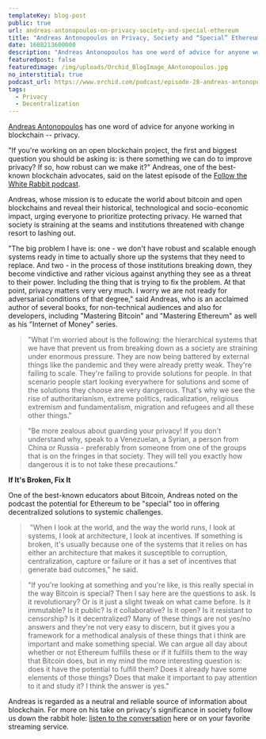 ```yaml
---
templateKey: blog-post
public: true
url: andreas-antonopoulos-on-privacy-society-and-special-ethereum
title: "Andreas Antonopoulos on Privacy, Society and “Special” Ethereum"
date: 1608213600000
description: "Andreas Antonopoulos has one word of advice for anyone working in blockchain -- privacy."
featuredpost: false
featuredimage: /img/uploads/Orchid_BlogImage_AAntonopoulos.jpg
no_interstitial: true
podcast_url: https://www.orchid.com/podcast/episode-28-andreas-antonopoulos
tags:
  - Privacy
  - Decentralization
---
```

[Andreas Antonopoulos](https://twitter.com/aantonop) has one word of advice for anyone working in blockchain -- privacy.

"If you're working on an open blockchain project, the first and biggest question you should be asking is: is there something we can do to improve privacy? If so, how robust can we make it?" Andreas, one of the best-known blockchain advocates, said on the latest episode of the [Follow the White Rabbit podcast](https://www.orchid.com/podcast/).

Andreas, whose mission is to educate the world about bitcoin and open blockchains and reveal their historical, technological and socio-economic impact, urging everyone to prioritize protecting privacy. He warned that society is straining at the seams and institutions threatened with change resort to lashing out.

"The big problem I have is: one - we don't have robust and scalable enough systems ready in time to actually shore up the systems that they need to replace. And two - in the process of those institutions breaking down, they become vindictive and rather vicious against anything they see as a threat to their power. Including the thing that is trying to fix the problem. At that point, privacy matters very very much. I worry we are not ready for adversarial conditions of that degree," said Andreas, who is an acclaimed author of several books, for non-technical audiences and also for developers, including "Mastering Bitcoin" and "Mastering Ethereum" as well as his "Internet of Money" series.

> "What I'm worried about is the following: the hierarchical systems that we have that prevent us from breaking down as a society are straining under enormous pressure. They are now being battered by external things like the pandemic and they were already pretty weak. They're failing to scale. They're failing to provide solutions for people. In that scenario people start looking everywhere for solutions and some of the solutions they choose are very dangerous. That's why we see the rise of authoritarianism, extreme politics, radicalization, religious extremism and fundamentalism, migration and refugees and all these other things."

> "Be more zealous about guarding your privacy! If you don't understand why, speak to a Venezuelan, a Syrian, a person from China or Russia - preferably from someone from one of the groups that is on the fringes in that society. They will tell you exactly how dangerous it is to not take these precautions."

**If It's Broken, Fix It**

One of the best-known educators about Bitcoin, Andreas noted on the podcast the potential for Ethereum to be "special" too in offering decentralized solutions to systemic challenges.

> "When I look at the world, and the way the world runs, I look at systems, I look at architecture, I look at incentives. If something is broken, it's usually because one of the systems that it relies on has either an architecture that makes it susceptible to corruption, centralization, capture or failure or it has a set of incentives that generate bad outcomes," he said.

> "If you're looking at something and you're like, is this really special in the way Bitcoin is special? Then I say here are the questions to ask. Is it revolutionary? Or is it just a slight tweak on what came before. Is it immutable? Is it public? Is it collaborative? Is it open? Is it resistant to censorship? Is it decentralized? Many of these things are not yes/no answers and they're not very easy to discern, but it gives you a framework for a methodical analysis of these things that i think are important and make something special. We can argue all day about whether or not Ethereum fulfills these or if it fulfills them to the way that Bitcoin does, but in my mind the more interesting question is: does it have the potential to fulfill them? Does it already have some elements of those things? Does that make it important to pay attention to it and study it? I think the answer is yes."

Andreas is regarded as a neutral and reliable source of information about blockchain. For more on his take on privacy's significance in society follow us down the rabbit hole: [listen to the conversation](https://www.orchid.com/podcast) here or on your favorite streaming service.